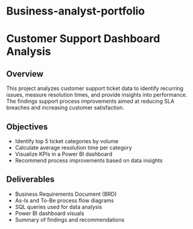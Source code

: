 # Business-analyst-portfolio

# Customer Support Dashboard Analysis

## Overview
This project analyzes customer support ticket data to identify recurring issues, measure resolution times, and provide insights into performance. The findings support process improvements aimed at reducing SLA breaches and increasing customer satisfaction.

## Objectives
- Identify top 5 ticket categories by volume
- Calculate average resolution time per category
- Visualize KPIs in a Power BI dashboard
- Recommend process improvements based on data insights

## Deliverables
- Business Requirements Document (BRD)
- As-Is and To-Be process flow diagrams
- SQL queries used for data analysis
- Power BI dashboard visuals
- Summary of findings and recommendations
